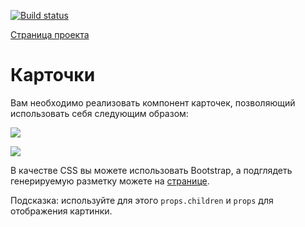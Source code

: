 [![Build status](https://ci.appveyor.com/api/projects/status/51b1psc0wvmodvso?svg=true)](https://ci.appveyor.com/project/Gto1103/ra-composition-cards)

[Страница проекта](https://gto1103.github.io/ra-composition-cards/)

# Карточки

Вам необходимо реализовать компонент карточек, позволяющий использовать себя следующим образом:

![](https://github.com/netology-code/ra16-homeworks/raw/master/composition/cards/assets/card1.png)

![](https://github.com/netology-code/ra16-homeworks/raw/master/composition/cards/assets/card2.png)

В качестве CSS вы можете использовать Bootstrap, а подглядеть генерируемую разметку можете на [странице](https://getbootstrap.com/docs/4.3/components/card/).

Подсказка: используйте для этого `props.children` и `props` для отображения картинки.
